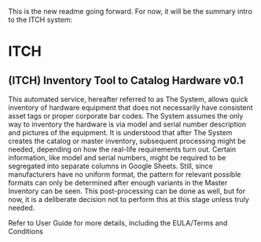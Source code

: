This is the new readme going forward.
For now, it will be the summary intro to the ITCH system:

# ITCH
## (ITCH) Inventory Tool to Catalog Hardware v0.1

This automated service, hereafter referred to as The System, allows quick inventory of hardware equipment that does not necessarily have consistent asset tags or proper corporate bar codes. The System assumes the only way to inventory the hardware is via model and serial number description and pictures of the equipment. It is understood that after The System creates the catalog or master inventory, subsequent processing might be needed, depending on how the real-life requirements turn out. Certain information, like model and serial numbers, might be required to be segregated into separate columns in Google Sheets. Still, since manufacturers have no uniform format, the pattern for relevant possible formats can only be determined after enough variants in the Master Inventory can be seen. This post-processing can be done as well, but for now, it is a deliberate decision not to perform this at this stage unless truly needed.

Refer to User Guide for more details, including the EULA/Terms and Conditions
